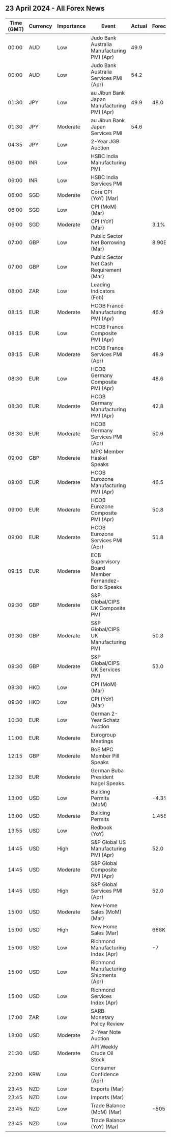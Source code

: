 ## 23 April 2024 - All Forex News

| Time (GMT) | Currency | Importance | Event | Actual | Forecast | Previous |
|------|----------|------------|-------|--------|----------|----------|
| 00:00 | AUD | Low | Judo Bank Australia Manufacturing PMI (Apr) | 49.9 |  | 47.3 |
| 00:00 | AUD | Low | Judo Bank Australia Services PMI (Apr) | 54.2 |  | 54.4 |
| 01:30 | JPY | Low | au Jibun Bank Japan Manufacturing PMI (Apr) | 49.9 | 48.0 | 48.2 |
| 01:30 | JPY | Moderate | au Jibun Bank Japan Services PMI | 54.6 |  | 54.1 |
| 04:35 | JPY | Low | 2-Year JGB Auction |  |  | 0.187% |
| 06:00 | INR | Low | HSBC India Manufacturing PMI |  |  | 59.1 |
| 06:00 | INR | Low | HSBC India Services PMI |  |  | 61.2 |
| 06:00 | SGD | Moderate | Core CPI (YoY) (Mar) |  |  | 3.60% |
| 06:00 | SGD | Low | CPI (MoM) (Mar) |  |  | 1.10% |
| 06:00 | SGD | Moderate | CPI (YoY) (Mar) |  | 3.1% | 3.4% |
| 07:00 | GBP | Low | Public Sector Net Borrowing (Mar) |  | 8.90B | 7.48B |
| 07:00 | GBP | Low | Public Sector Net Cash Requirement (Mar) |  |  | 3.024B |
| 08:00 | ZAR | Low | Leading Indicators (Feb) |  |  | 110.80% |
| 08:15 | EUR | Moderate | HCOB France Manufacturing PMI (Apr) |  | 46.9 | 46.2 |
| 08:15 | EUR | Low | HCOB France Composite PMI (Apr) |  |  | 48.3 |
| 08:15 | EUR | Moderate | HCOB France Services PMI (Apr) |  | 48.9 | 48.3 |
| 08:30 | EUR | Low | HCOB Germany Composite PMI (Apr) |  | 48.6 | 47.7 |
| 08:30 | EUR | Moderate | HCOB Germany Manufacturing PMI (Apr) |  | 42.8 | 41.9 |
| 08:30 | EUR | Moderate | HCOB Germany Services PMI (Apr) |  | 50.6 | 50.1 |
| 09:00 | GBP | Moderate | MPC Member Haskel Speaks |  |  |  |
| 09:00 | EUR | Moderate | HCOB Eurozone Manufacturing PMI (Apr) |  | 46.5 | 46.1 |
| 09:00 | EUR | Moderate | HCOB Eurozone Composite PMI (Apr) |  | 50.8 | 50.3 |
| 09:00 | EUR | Moderate | HCOB Eurozone Services PMI (Apr) |  | 51.8 | 51.5 |
| 09:15 | EUR | Moderate | ECB Supervisory Board Member Fernandez-Bollo Speaks |  |  |  |
| 09:30 | GBP | Moderate | S&P Global/CIPS UK Composite PMI |  |  | 52.8 |
| 09:30 | GBP | Moderate | S&P Global/CIPS UK Manufacturing PMI |  | 50.3 | 50.3 |
| 09:30 | GBP | Moderate | S&P Global/CIPS UK Services PMI |  | 53.0 | 53.1 |
| 09:30 | HKD | Low | CPI (MoM) (Mar) |  |  | 0.40% |
| 09:30 | HKD | Low | CPI (YoY) (Mar) |  |  | 2.10% |
| 10:30 | EUR | Low | German 2-Year Schatz Auction |  |  | 2.840% |
| 11:00 | EUR | Moderate | Eurogroup Meetings |  |  |  |
| 12:15 | GBP | Moderate | BoE MPC Member Pill Speaks |  |  |  |
| 12:30 | EUR | Moderate | German Buba President Nagel Speaks |  |  |  |
| 13:00 | USD | Low | Building Permits (MoM) |  | -4.3% | 2.4% |
| 13:00 | USD | Moderate | Building Permits |  | 1.458M | 1.524M |
| 13:55 | USD | Low | Redbook (YoY) |  |  | 4.9% |
| 14:45 | USD | High | S&P Global US Manufacturing PMI (Apr) |  | 52.0 | 51.9 |
| 14:45 | USD | Moderate | S&P Global Composite PMI (Apr) |  |  | 52.1 |
| 14:45 | USD | High | S&P Global Services PMI (Apr) |  | 52.0 | 51.7 |
| 15:00 | USD | Moderate | New Home Sales (MoM) (Mar) |  |  | -0.3% |
| 15:00 | USD | High | New Home Sales (Mar) |  | 668K | 662K |
| 15:00 | USD | Low | Richmond Manufacturing Index (Apr) |  | -7 | -11 |
| 15:00 | USD | Low | Richmond Manufacturing Shipments (Apr) |  |  | -14 |
| 15:00 | USD | Low | Richmond Services Index (Apr) |  |  | -7 |
| 17:00 | ZAR | Low | SARB Monetary Policy Review |  |  |  |
| 18:00 | USD | Moderate | 2-Year Note Auction |  |  | 4.595% |
| 21:30 | USD | Moderate | API Weekly Crude Oil Stock |  |  | 4.090M |
| 22:00 | KRW | Low | Consumer Confidence (Apr) |  |  | 100.7 |
| 23:45 | NZD | Low | Exports (Mar) |  |  | 5.89B |
| 23:45 | NZD | Low | Imports (Mar) |  |  | 6.11B |
| 23:45 | NZD | Low | Trade Balance (MoM) (Mar) |  | -505M | -218M |
| 23:45 | NZD | Low | Trade Balance (YoY) (Mar) |  |  | -11,990M |
